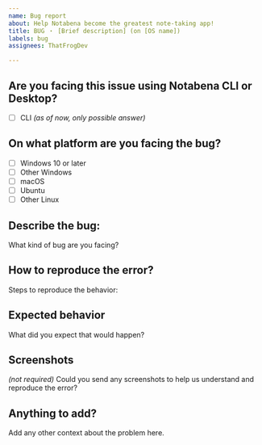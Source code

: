 ```yaml
---
name: Bug report
about: Help Notabena become the greatest note-taking app!
title: BUG ・ [Brief description] (on [OS name])
labels: bug
assignees: ThatFrogDev

---
```


## Are you facing this issue using Notabena CLI or Desktop?
- [ ] CLI
_(as of now, only possible answer)_

## On what platform are you facing the bug?
- [ ] Windows 10 or later
- [ ] Other Windows
- [ ] macOS
- [ ] Ubuntu
- [ ] Other Linux

## Describe the bug:
What kind of bug are you facing?

## How to reproduce the error?
Steps to reproduce the behavior:


## Expected behavior
What did you expect that would happen?

## Screenshots
_(not required)_ Could you send any screenshots to help us understand and reproduce the error?

## Anything to add?
Add any other context about the problem here.
